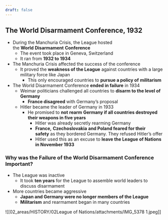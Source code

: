 ```yaml
---
draft: false
---
```

## The World Disarmament Conference, 1932
- During the Manchuria Crisis, the League hosted the **World** **Disarmament** **Conference**
    - The event took place in Geneva, Switzerland
    - It ran from **1932 to 1934**
- The Manchuria Crisis affected the success of the conference
    - It proved the **weakness of the League** against countries with a large military force like Japan
        - This only encouraged countries to **pursue a policy of** **militarism**
- The World Disarmament Conference **ended in failure** in 1934
    - Weimar politicians challenged all countries to **disarm to the level of Germany**
        - **France disagreed** with Germany’s proposal
    - Hitler became the leader of Germany in 1933
        - He promised to **not** **rearm** **Germany if all countries destroyed their weapons in five years**
            - Hitler was already secretly rearming Germany
            - **France,** **Czechoslovakia** **and Poland feared for their safety** as they bordered Germany. They refused Hitler’s offer
            - Hitler used this as an excuse to **leave the League of Nations in November 1933**
### Why was the Failure of the World Disarmament Conference Important?
- The League was inactive
    - It took **ten years** for the League to assemble world leaders to discuss disarmament
- More countries became aggressive
    - **Japan and Germany were no longer members of the League**
    - **Militarism** and rearmament began in many countries


![[02_areas/HISTORY/02League of Nations/attachments/IMG_5378 1.jpeg]]